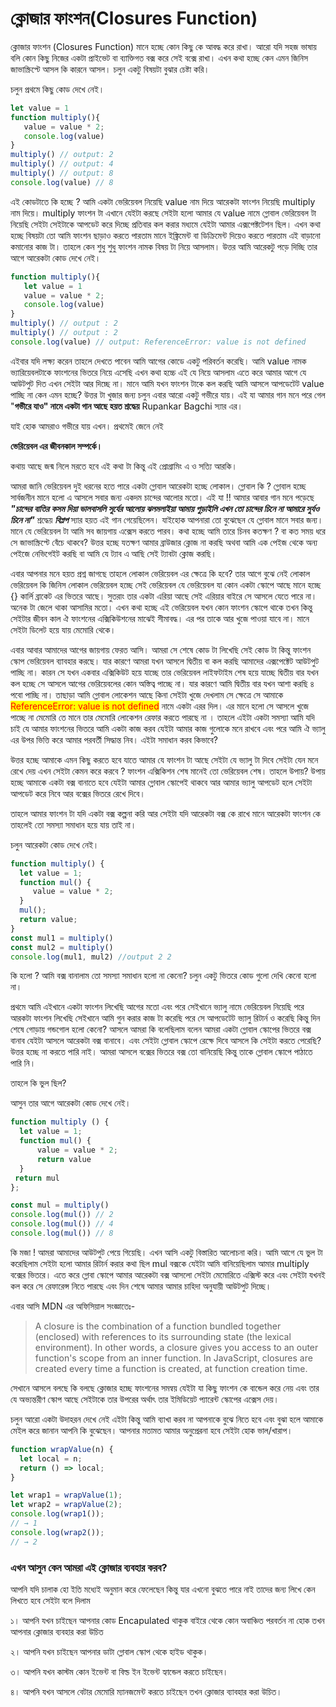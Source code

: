 # ক্লোজার ফাংশন(Closures Function)

ক্লোজার ফাংশন (Closures Function) মানে হচ্ছে কোন কিছু কে আবদ্ধ করে রাখা। আরো যদি সহজ ভাষায় বলি কোন কিছু নিজের একটা প্রাইভেট বা ব্যাক্তিগত বক্স করে সেই বক্সে রাখা। এখন কথা হচ্ছে কেন এমন জিনিস জাভাস্ক্রিপ্টে আসল কি কারনে আসল। চলুন একটু বিষয়টা বুঝার চেষ্টা করি।

চলুন প্রথমে কিছু কোড দেখে নেই।

```javascript
let value = 1
function multiply(){
   value = value * 2;
   console.log(value)
}  
multiply() // output: 2
multiply() // output: 4
multiply() // output: 8
console.log(value) // 8
```

এই কোডটাতে কি হচ্ছে ? আমি একটা ভেরিয়েবল নিয়েছি value নাম দিয়ে আরেকটা ফাংশন নিয়েছি multiply নাম দিয়ে। multiply ফাংশন টা এখানে যেইটা করছে সেইটা হলো আমার যে value নামে গ্লোবাল ভেরিয়েবল টা নিয়েছি সেইটা সেইটাকে আপডেট করে দিচ্ছে প্রতিবার কল করার মধ্যমে যেইটা আমার এক্সপেক্টটেশন ছিল। এখন কথা হচ্ছে বিষয়টা তো আমি ফাংশন ছাড়াও করতে পারতাম মানে ইঙ্ক্রিমেন্ট বা ডিক্রিমেন্ট দিয়েও করতে পারতাম এই বাড়ানো কমানোর কাজ টা। তাহলে কেন শুধু শুধু ফাংশন নামক বিষয় টা নিয়ে আসলাম। উত্তর আমি আরেকটু পড়ে দিচ্ছি তার আগে আরেকটা কোড দেখে নেই।&#x20;

```javascript
function multiply(){
   let value = 1
   value = value * 2;
   console.log(value)
}  
multiply() // output : 2
multiply() // output : 2
console.log(value) // output: ReferenceError: value is not defined
```

এইবার যদি লক্ষ্য করেন তাহলে দেখতে পাবেন আমি আগের কোডে একটু পরিবর্তন করেছি। আমি value নামক ভ্যারিয়েবলটাকে ফাংশনের ভিতরে নিয়ে এসেছি এখন কথা হচ্চে এই যে নিয়ে আসলাম এতে করে আমার আগে যে আউটপুট দিত এখন সেইটা আর দিচ্ছে না। মানে আমি যখন ফাংশন টাকে কল করছি আমি আসলে আপডেটেট value পাচ্ছি না কেন এমন হচ্ছে? উত্তর টা খুজার জন্য চলুন এবার আরো একটু গভীরে যায়। এই যা আমার গান মনে পরে গেল "**গভীরে যাও" নামে একটা গান আছে হয়ত শ্রদ্ধেয়** Rupankar Bagchi স্যার এর।

যাই হোক আমরাও গভীরে যায় এখন। প্রথমেই জেনে নেই

**ভেরিয়েবল এর জীবনকাল সম্পর্কে।**

কথায় আছে জন্ম নিলে মরতে হবে এই কথা টা কিন্তু এই প্রোগ্রামিং এ ও সত্যি আরকি।&#x20;

আমরা জানি ভেরিয়েবল দুই ধরনের হতে পারে একটা গ্লোবাল আরেকটা হচ্ছে লোকাল। গ্লোবাল কি ? গ্লোবাল হচ্ছে সার্বজনীন মানে হলো এ আসলে সবার জন্য একদম চান্দের আলোর মতো। এই যা !! আমার আবার গান মনে পড়েছে _**"চান্দের বাতির কসম দিয়া ভালবাসলি সুর্যের আলোয় ঝলমলাইয়া আমায় পুড়াইলি এখন তো চান্দের চিনে না আমারে সুর্যও চিনে না"**_ শ্রদ্ধেয় _**বিপ্লপ**_ স্যার হয়ত এই গান গেয়েছিলেন। যাইহোক আপনারা তো বুঝেছেন যে গ্লোবাল মানে সবার জন্য। মানে যে ভেরিয়েবল টা আমি সব জায়গায় এক্সেস করতে পারব। কথা হচ্ছে আমি তারে চিনব কতক্ষণ ? বা কত সময় ধরে সে জাভাস্ক্রিপ্টে বেঁচে থাকবে? উত্তর হচ্ছে যতক্ষণ আমার ব্রাউজার ক্লোজ না করছি অথবা আমি এক পেইজ থেকে অন্য পেইজে নেভিগেইট করছি বা আমি যে ট্যাব এ আছি সেই ট্যাবটা ক্লোজ করছি।

এবার আপনার মনে হয়ত প্রশ্ন জাগছে তাহলে লোকাল ভেরিয়েবল এর ক্ষেত্রে কি হবে? তার আগে বুঝে নেই লোকাল ভেরিয়েবল কি জিনিস লোকাল ভেরিয়েবল হচ্ছে সেই ভেরিয়েবল যে ভেরিয়েবল যা কোন একটা স্কোপে আছে মানে হচ্ছে {} কার্লি ব্রাকেট এর ভিতরে আছে। সুতরাং তার একটা এরিয়া আছে সেই এরিয়ার বাইরে সে আসলে যেতে পারে না। অনেক টা জেলে থাকা আসামির মতো। এখন কথা হচ্ছে এই ভেরিয়েবল যখন কোন ফাংশন স্কোপে থাকে তখন কিন্তু সেইটার জীবন কাল ঐ ফাংশনের এক্সিকিউশনের মাঝেই সীমাবদ্ধ। এর পর তাকে আর খুজে পাওয়া যাবে না। মানে সেইটা ডিলেট হয়ে যায় মেমোরি থেকে।

এবার আবার আমাদের আগের জায়গায় ফেরত আসি। আমরা সে শেষে কোড টা লিখেছি সেই কোড টা কিন্তু ফাংশন স্কোপ ভেরিয়েবল ব্যাবহার করছে। যার কারণে আমরা যখন আসলে দ্বিতীয় বা কল করছি আমাদের এক্সপেক্টেট আউটপুট পাচ্ছি না। কারন সে যখন একবার এক্সিকিউট হয়ে যাচ্ছে তার ভেরিয়েবল লাইফটাইম শেষ হয়ে যাচ্ছে দ্বিতীয় বার যখন কল হচ্ছে সে আসলে আগের ভেরিয়েবলের কোন অস্তিত্ব পাচ্ছে না। যার কারণে আমি দ্বিতীয় বার যখন আশা করছি ৪ পবো পাচ্ছি না। তাছাড়া আমি গ্লোবাল লোকেশন আছে কিনা সেইটা খুজে দেখলাম সে ক্ষেত্রে সে আমাকে <mark style="color:red;">ReferenceError: value is not defined</mark> নামে একটা এরর দিল। এর মানে হলো সে আসলে খুজে পাচ্ছে না মেমোরি তে মানে তার মেমোরি লোকেশন রেফার করতে পারছে না । তাহলে এইটা একটা সমস্যা আমি যদি চাই যে আমার ফাংশনের ভিতরে আমি একটা কাজ করব যেইটা আমার কাজ গুলোকে মনে রাখবে এবং পরে আমি ঐ ভ্যালু এর উপর ভিত্তি করে আমার পরবর্তী সিদ্ধান্ত নিব। এইটা সমাধান করব কিভাবে?

উত্তর হচ্ছে আমাকে এমন কিছু করতে হবে যাতে আমার যে ফাংশন টা আছে সেইটা যে ভ্যালু টা দিবে সেইটা যেন মনে রেখে দেয় এখন সেইটা কেমন করে করবে ? ফাংশন এক্সিকিশন শেষ মানেই তো ভেরিয়েবল শেষ। তাহলে উপায়? উপায় হচ্ছে আমাকে একটা বক্স বানাতে হবে যেইটা আমার গ্লোবাল স্কোপেই থাকবে আর আমার ভ্যালু আপডেট হলে সেইটা আপডেট করে নিবে আর বক্সের ভিতরে রেখে দিবে।&#x20;

তাহলে আমার ফাংশন টা যদি একটা বক্স কল্পনা করি আর সেইটা যদি আরেকটা বক্স কে রাখে মানে আরেকটা ফাংশন কে তাহলেই তো সমস্যা সমাধান হয়ে যায় তাই না।&#x20;

চলুন আরেকটা কোড দেখে নেই।&#x20;

```javascript
function multiply() {
  let value = 1;
  function mul() {
     value = value * 2;
  }
  mul();  
  return value; 
}
const mul1 = multiply()
const mul2 = multiply()
console.log(mul1, mul2) //output 2 2
```

কি হলো ? আমি বক্স বানালাম তো সমস্যা সমাধান হলো না কেনো? চলুন একটু ভিতরে কোড গুলো দেখি কেনো হলো না।

প্রথমে আমি এইখানে একটা ফাংশন লিখেছি আগের মতো এবং পরে সেইখানে ভ্যালু নামে ভেরিয়েবল নিয়েছি পরে আরকটা ফাংশন লিখেছি সেইখানে আমি গুন করার কাজ টা করেছি পরে সে আপডেটেট ভ্যালু রিটার্ন ও করেছি কিন্তু দিন শেষে গোড়ায় গন্ডগোল হলো কেনো? আসলে আমরা কি বলেছিলাম বলেন আমরা একটা গ্লোবাল স্কোপের ভিতরে বক্স বানাব যেইটা আসলে আরেকটা বক্স বানাবে। এবং সেইটা গ্লোবাল স্কোপে রেক্ষে দিবে আসলে কি সেইটা করতে পেরেছি? উত্তর হচ্ছে না করতে পারি নাই। আমরা আসলে বক্সের ভিতরে বক্স তো বানিয়েছি কিন্তু তাকে গ্লোবাল স্কোপে পাঠাতে পারি নি।

তাহলে কি ভুল ছিল?

আসুন তার আগে আরেকটা কোড দেখে নেই।

```javascript
function multiply () {
  let value = 1;
  function mul() {
      value = value * 2; 
      return value
  }
 return mul
};

const mul = multiply()
console.log(mul()) // 2
console.log(mul()) // 4
console.log(mul()) // 8
```

কি মজা ! আমরা আমাদের আউটপুট পেয়ে গিয়েছি। এখন আসি একটু বিস্তারিত আলোচনা করি। আমি আগে যে ভুল টা করেছিলাম সেইটা হলো আমার রিটার্ন করার কথা ছিল mul বক্সকে যেইটা আমি বানিয়েছিলাম আমার multiply বক্সের ভিতরে। এতে করে গ্লোবা স্কোপে আমার আরেকটা বক্স আসলো সেইটা মেমোরিতে এক্সিস্ট করে এবং সেইটা যখনই কল করে সে রেফারেন্স নিতে পারছে এবং দিন শেষে আমার আমার চাহিদা অনুযায়ী আউটপুট দিচ্ছে।&#x20;

এবার আসি MDN এর অফিসিয়াল সংজ্ঞাতেঃ-&#x20;

> A closure is the combination of a function bundled together (enclosed) with references to its surrounding state (the lexical environment). In other words, a closure gives you access to an outer function's scope from an inner function. In JavaScript, closures are created every time a function is created, at function creation time.

সেখানে আসলে বলছে কি বলছে ক্লোজার হচ্ছে ফাংশনের সমন্বয় যেইটা যা কিছু ফাংশন কে বান্ডেল করে নেয় এবং তার যে অভ্যন্তরীণ স্কোপ আছে সেইটাকে তার উপরের অর্থাৎ তার ইমিডিয়েট প্যারেন্ট স্কোপের এক্সেস দেয়।&#x20;

চলুন আরো একটা উদাহরন দেখে নেই এইটা কিন্তু আমি ব্যাখা করব না আপনাকে বুঝে নিতে হবে এবং বুঝা হলে আমাকে মেইল করে জানান আপনি কি বুঝেছেন। আপনার মতামত আমার অনুপ্রেরনা হবে সেইটা হোক ভাল/খারাপ।

```javascript
function wrapValue(n) {
  let local = n;
  return () => local;
}

let wrap1 = wrapValue(1);
let wrap2 = wrapValue(2);
console.log(wrap1());
// → 1
console.log(wrap2());
// → 2
```



### এখন আসুন কেন আমরা এই ক্লোজার ব্যবহার করব?

আপনি যদি চালাক হো ইতি মধ্যেই অনুমান করে ফেলেছেন কিন্তু যার এখনো বুঝতে পারে নাই তাদের জন্য লিখে কেন লিখতে হবে সেইটা বলে দিলাম

১। আপনি যখন চাইছেন আপনার কোড Encapulated থাকুক বাইরে থেকে কোন অবাঞ্চিত পরবর্তন না হোক তখন আপনার ক্লোজার ব্যবহার করা উচিত

২। আপনি যখন চাইছেন আপনার ডাটা গ্লোবাল স্কোপ থেকে হাইড থাকুক।

৩। আপনি যখন কাস্টম কোন ইভেন্ট বা বিল্ড ইন ইভেন্ট হ্যান্ডেল করতে চাইছেন।

৪। আপনি যখন আসলে বেটার মেমোরি ম্যানজমেন্ট করতে চাইছেন তখন ক্লোজার ব্যাবহার করা উচিত।&#x20;
